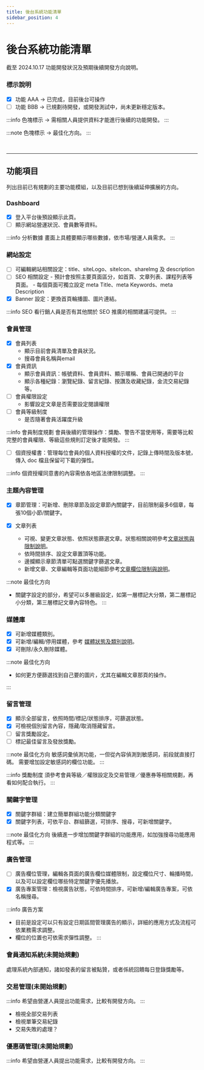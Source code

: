 ```yaml
---
title: 後台系統功能清單
sidebar_position: 4
---
```


# 後台系統功能清單

截至 2024.10.17 功能開發狀況及預期後續開發方向說明。

### 標示說明

-   [x] 功能 AAA -> 已完成，目前後台可操作
-   [ ] 功能 BBB -> 已規劃待開發，或開發測試中，尚未更新穩定版本。

:::info 色塊標示 -> 需相關人員提供資料才能進行後續的功能開發。
:::

:::note 色塊標示 -> 最佳化方向。
:::

<br/>

---

## 功能項目

列出目前已有規劃的主要功能模組，以及目前已想到後續延伸擴展的方向。

### Dashboard

-   [x] 登入平台後預設顯示此頁。
-   [ ] 顯示網站營運狀況、會員數等資料。

:::info 分析數據
畫面上具體要顯示哪些數據，依市場/營運人員需求。
:::

### 網站設定

-   [ ] 可編輯網站相關設定：title、siteLogo、siteIcon、shareImg 及 description
-   [ ] SEO 相關設定 - 預計會按照主要頁面區分，如首頁、文章列表、課程列表等頁面。 - 每個頁面可獨立設定 meta Title、meta Keywords、meta Description
-   [x] Banner 設定：更換首頁輪播圖、圖片連結。

:::info SEO
看行銷人員是否有其他關於 SEO 推廣的相關建議可提供。
:::

### 會員管理

-   [x] 會員列表
    -   顯示目前會員清單及會員狀況。
    -   搜尋會員名稱與email
-   [x] 會員資訊
    -   顯示會員資訊：帳號資料、會員資料、顯示暱稱、會員已開通的平台
    -   顯示各種紀錄：瀏覽紀錄、留言紀錄、按讚及收藏紀錄，金流交易紀錄等。
-   [ ] 會員權限設定
    -   影響設定文章是否需要設定閱讀權限
-   [ ] 會員等級制度
    -   是否隨著會員活躍度升級

:::info 會員制度規劃
會員後續的管理操作：獎勵、警告不當使用等，需要等比較完整的會員權限、等級這些規則訂定後才能開發。
:::

-   [ ] 個資授權書：管理每位會員的個人資料授權的文件，記錄上傳時間及版本號，傳入 doc 檔且保留可下載的彈性。

:::info 個資授權同意書的內容需依各地區法律限制調整。
:::

### 主題內容管理

-   [x] 章節管理：可新增、刪除章節及設定章節內關鍵字，目前限制最多6個章，每張10個小節/關鍵字。
-   [x] 文章列表

    -   可視、變更文章狀態、依照狀態篩選文章。狀態相關說明參考[文章狀態與限制說明](/docs//beauty/content/article-status.md)。
    -   依時間排序、設定文章置頂等功能。
    -   邊攔顯示章節清單可點選關鍵字篩選文章。
    -   新增文章、文章編輯等頁面功能細節參考[文章欄位限制與說明](/docs/beauty/content/article-content-limit.md)。

:::note 最佳化方向

-   關鍵字設定的部分，希望可以多層級設定，如第一層標記大分類，第二層標記小分類，第三層標記文章內容特色。
    :::

### 媒體庫

-   [x] 可新增媒體類別。
-   [x] 可新增/編輯/停用媒體，參考 [媒體狀態及類別說明](/docs/beauty/media/media-status.md)。
-   [x] 可刪除/永久刪除媒體。

:::note 最佳化方向

-   如何更方便篩選找到自己要的圖片，尤其在編輯文章那頁的操作。

:::

### 留言管理

-   [x] 顯示全部留言，依照時間/標記/狀態排序，可篩選狀態。
-   [x] 可檢視個別留言內容，隱藏/取消隱藏留言。
-   [ ] 留言獎勵設定。
-   [ ] 標記最佳留言及發放獎勵。

:::note 最佳化方向
敏感詞彙偵測功能，一但從內容偵測到敏感詞，前段就直接打碼。
需要增加設定敏感詞的欄位功能。
:::

:::info 獎勵制度
須參考會員等級／權限設定及交易管理／優惠券等相關規劃，再看如何配合執行。
:::

### 關鍵字管理

-   [x] 關鍵字群組：建立簡單群組功能分類關鍵字
-   [x] 關鍵字列表，可依平台、群組篩選，可排序、搜尋，可新增關鍵字。

:::note 最佳化方向
後續進一步增加關鍵字群組的功能應用，如加強搜尋功能應用程式等。
:::

### 廣告管理

-   [ ] 廣告欄位管理，編輯各頁面的廣告欄位媒體限制，設定欄位尺寸、輪播時間，以及可以設定欄位哪些特定關鍵字優先播放。
-   [x] 廣告專案管理：檢視廣告狀態，可依時間排序，可新增/編輯廣告專案，可依名稱搜尋。

:::info 廣告方案

-   目前是設定可以只有設定日期區間管理廣告的顯示，詳細的應用方式及流程可依業務需求調整。
-   欄位的位置也可依需求彈性調整。
    :::

### 會員通知系統(未開始規劃)

處理系統內部通知，諸如發表的留言被點贊，或者係統回饋每日登錄獎勵等。

### 交易管理(未開始規劃)

:::info 希望由營運人員提出功能需求，比較有開發方向。
:::

-   檢視全部交易列表
-   檢視單筆交易紀錄
-   交易失敗的處理？

### 優惠碼管理(未開始規劃)

:::info 希望由營運人員提出功能需求，比較有開發方向。
:::
